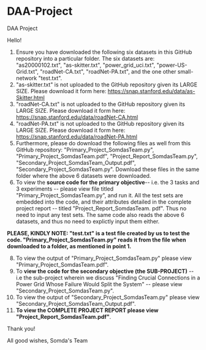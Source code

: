 # DAA-Project
DAA Project

Hello!

1. Ensure you have downloaded the following six datasets in this GitHub repository into a particular folder. The six datasets are: "as20000102.txt", "as-skitter.txt", "power_grid_uci.txt", "power-US-Grid.txt", "roadNet-CA.txt", "roadNet-PA.txt", and the one other small-network "test.txt".
2. "as-skitter.txt" is not uploaded to the GitHub repository given its LARGE SIZE. Please download it form here: https://snap.stanford.edu/data/as-Skitter.html
3. "roadNet-CA.txt" is not uploaded to the GitHub repository given its LARGE SIZE. Please download it form here: https://snap.stanford.edu/data/roadNet-CA.html
4. "roadNet-PA.txt" is not uploaded to the GitHub repository given its LARGE SIZE. Please download it form here: https://snap.stanford.edu/data/roadNet-PA.html
5. Furthermore, please do download the following files as well from this GitHub repository: "Primary_Project_SomdasTeam.py", "Primary_Project_SomdasTeam.pdf", "Project_Report_SomdasTeam.py", "Secondary_Project_SomdasTeam_Output.pdf", "Secondary_Project_SomdasTeam.py". Download these files in the same folder where the above 6 datasets were downloaded.
6. To view the **source code for the primary objective**-- i.e. the 3 tasks and 3 experiments -- please view file titled "Primary_Project_SomdasTeam.py", and run it. All the test sets are embedded into the code, and their attributes detailed in the complete project report -- titled "Project_Report_SomdasTeam. pdf". Thus no need to input any test sets. The same code also reads the above 6 datasets, and thus no need to explictly input them either.

**PLEASE, KINDLY NOTE: "test.txt" is a test file created by us to test the code. "Primary_Project_SomdasTeam.py" reads it from the file when downloaded to a folder, as mentioned in point 1.**
   
8. To view the output of "Primary_Project_SomdasTeam.py" please view "Primary_Project_SomdasTeam.pdf".
9. To **view the code for the secondary objective (the SUB-PROJECT)** -- i.e the sub-project wherein we discuss "Finding Crucial Connections in a Power Grid Whose Failure Would Split the System" -- please view "Secondary_Project_SomdasTeam.py".
10. To view the output of "Secondary_Project_SomdasTeam.py" please view "Secondary_Project_SomdasTeam_Output.pdf".
11. **To view the COMPLETE PROJECT REPORT please view "Project_Report_SomdasTeam.pdf"**.

Thank you!

All good wishes,
Somda's Team
